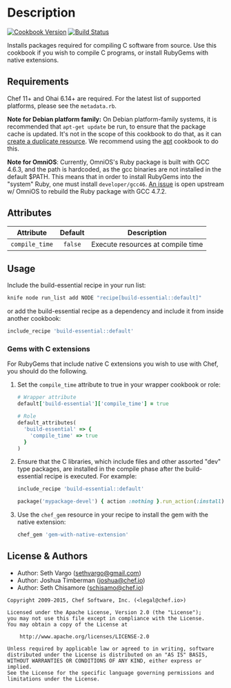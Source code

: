 Description
===========
[![Cookbook Version](http://img.shields.io/cookbook/v/build-essential.svg)][cookbook]
[![Build Status](http://img.shields.io/travis/chef-cookbooks/build-essential.svg)][travis]

[cookbook]: https://community.chef.io/cookbooks/build-essential
[travis]: http://travis-ci.org/chef-cookbooks/build-essential

Installs packages required for compiling C software from source. Use this
cookbook if you wish to compile C programs, or install RubyGems with native
extensions.

Requirements
------------
Chef 11+ and Ohai 6.14+ are required. For the latest list of supported
platforms, please see the `metadata.rb`.

**Note for Debian platform family:** On Debian platform-family systems, it is recommended that `apt-get update` be run, to ensure that the package cache is updated. It's not in the scope of this cookbook to do that, as it can [create a duplicate resource](https://tickets.chef.io/browse/CHEF-3694). We recommend using the [apt](https://supermarket.chef.io/cookbooks/apt) cookbook to do this.

**Note for OmniOS**: Currently, OmniOS's Ruby package is built with
GCC 4.6.3, and the path is hardcoded, as the gcc binaries are not
installed in the default $PATH. This means that in order to install
RubyGems into the "system" Ruby, one must install `developer/gcc46`.
[An issue](https://github.com/omniti-labs/omnios-build/issues/19) is
open upstream w/ OmniOS to rebuild the Ruby package with GCC 4.7.2.

Attributes
----------
| Attribute      | Default | Description                       |
|----------------|:-------:|-----------------------------------|
| `compile_time` | `false` | Execute resources at compile time |


Usage
-----
Include the build-essential recipe in your run list:

```sh
knife node run_list add NODE "recipe[build-essential::default]"
```

or add the build-essential recipe as a dependency and include it from inside
another cookbook:

```ruby
include_recipe 'build-essential::default'
```

### Gems with C extensions
For RubyGems that include native C extensions you wish to use with Chef, you
should do the following.

1. Set the `compile_time` attribute to true in your wrapper cookbook or role:

    ```ruby
    # Wrapper attribute
    default['build-essential']['compile_time'] = true
    ```

    ```ruby
    # Role
    default_attributes(
      'build-essential' => {
        'compile_time' => true
      }
    )
    ```

1. Ensure that the C libraries, which include files and other assorted "dev"
type packages, are installed in the compile phase after the build-essential
recipe is executed. For example:

    ```ruby
    include_recipe 'build-essential::default'

    package('mypackage-devel') { action :nothing }.run_action(:install)
    ```

1. Use the `chef_gem` resource in your recipe to install the gem with the native
extension:

    ```ruby
    chef_gem 'gem-with-native-extension'
    ```


License & Authors
-----------------
- Author: Seth Vargo (<sethvargo@gmail.com>)
- Author: Joshua Timberman (<joshua@chef.io>)
- Author: Seth Chisamore (<schisamo@chef.io>)

```text
Copyright 2009-2015, Chef Software, Inc. (<legal@chef.io>)

Licensed under the Apache License, Version 2.0 (the "License");
you may not use this file except in compliance with the License.
You may obtain a copy of the License at

    http://www.apache.org/licenses/LICENSE-2.0

Unless required by applicable law or agreed to in writing, software
distributed under the License is distributed on an "AS IS" BASIS,
WITHOUT WARRANTIES OR CONDITIONS OF ANY KIND, either express or implied.
See the License for the specific language governing permissions and
limitations under the License.
```

